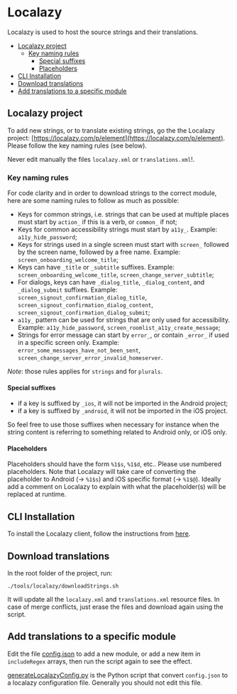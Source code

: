 # Localazy

Localazy is used to host the source strings and their translations.

<!--- TOC -->

* [Localazy project](#localazy-project)
  * [Key naming rules](#key-naming-rules)
    * [Special suffixes](#special-suffixes)
    * [Placeholders](#placeholders)
* [CLI Installation](#cli-installation)
* [Download translations](#download-translations)
* [Add translations to a specific module](#add-translations-to-a-specific-module)

<!--- END -->

## Localazy project

To add new strings, or to translate existing strings, go the the Localazy project: [https://localazy.com/p/element](https://localazy.com/p/element). Please follow the key naming rules (see below).

Never edit manually the files `localazy.xml` or `translations.xml`!.

### Key naming rules

For code clarity and in order to download strings to the correct module, here are some naming rules to follow as much as possible:

- Keys for common strings, i.e. strings that can be used at multiple places must start by `action_` if this is a verb, or `common_` if not;
- Keys for common accessibility strings must start by `a11y_`. Example: `a11y_hide_password`;
- Keys for strings used in a single screen must start with `screen_` followed by the screen name, followed by a free name. Example: `screen_onboarding_welcome_title`;
- Keys can have `_title` or `_subtitle` suffixes. Example: `screen_onboarding_welcome_title`, `screen_change_server_subtitle`;
- For dialogs, keys can have `_dialog_title`, `_dialog_content`, and `_dialog_submit` suffixes. Example: `screen_signout_confirmation_dialog_title`, `screen_signout_confirmation_dialog_content`, `screen_signout_confirmation_dialog_submit`;
- `a11y_` pattern can be used for strings that are only used for accessibility. Example: `a11y_hide_password`, `screen_roomlist_a11y_create_message`;
- Strings for error message can start by `error_`, or contain `_error_` if used in a specific screen only. Example: `error_some_messages_have_not_been_sent`, `screen_change_server_error_invalid_homeserver`.

*Note*: those rules applies for `strings` and for `plurals`.

#### Special suffixes

- if a key is suffixed by `_ios`, it will not be imported in the Android project;
- if a key is suffixed by `_android`, it will not be imported in the iOS project.

So feel free to use those suffixes when necessary for instance when the string content is referring to something related to Android only, or iOS only.

#### Placeholders

Placeholders should have the form `%1$s`, `%1$d`, etc.. Please use numbered placeholders. Note that Localazy will take care of converting the placeholder to Android (-> `%1$s`) and iOS specific format (-> `%1$@`). Ideally add a comment on Localazy to explain with what the placeholder(s) will be replaced at runtime.

## CLI Installation

To install the Localazy client, follow the instructions from [here](https://localazy.com/docs/cli/installation).

## Download translations

In the root folder of the project, run:

```shell
./tools/localazy/downloadStrings.sh
```

It will update all the `localazy.xml` and `translations.xml` resource files. In case of merge conflicts, just erase the files and download again using the script.

## Add translations to a specific module

Edit the file [config.json](./config.json) to add a new module, or add a new item in `includeRegex` arrays, then run the script again to see the effect.

[generateLocalazyConfig.py](generateLocalazyConfig.py) is the Python script that convert `config.json` to a localazy configuration file. Generally you should not edit this file.
